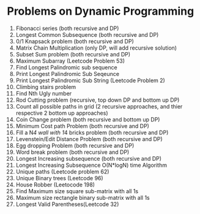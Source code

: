 # Problems on Dynamic Programming

1. Fibonacci series (both recursive and DP)
2. Longest Common Subsequence (both recursive and DP)
3. 0/1 Knapsack problem (both recursive and DP)
4. Matrix Chain Multiplication (only DP, will add recursive solution)
5. Subset Sum problem (both recursive and DP)
6. Maximum Subarray (Leetcode Problem 53)
7. Find Longest Palindromic sub sequence
8. Print Longest Palindromic Sub Seqeunce
9. Print Longest Palindromic Sub String (Leetcode Problem 2)
10. Climbing stairs problem
11. Find Nth Ugly number
12. Rod Cutting problem (recursive, top down DP and bottom up DP)
13. Count all possible paths in grid (2 recursive approaches, and thier respective 2 bottom up approaches)
14. Coin Change problem (both recursive and bottom up DP)
15. Minimum Cost path Problem (both recursive and DP)
16. Fill a N*4 wall with 1*4 bricks problem (both recursive and DP)
17. Levenstein/Edit Distance Problem (both recursive and DP)
18. Egg dropping Problem (both recursive and DP)
19. Word break problem (both recursive and DP)
20. Longest Increasing subsequence (both recursive and DP)
21. Longest Increasing Subsequence O(N*logN) time Algorithm
22. Unique paths (Leetcode problem 62)
23. Unique Binary trees (Leetcode 96)
24. House Robber (Leetocode 198)
25. Find Maximum size square sub-matrix with all 1s
26. Maximum size rectangle binary sub-matrix with all 1s
27. Longest Valid Parentheses(Leetcode 32)
